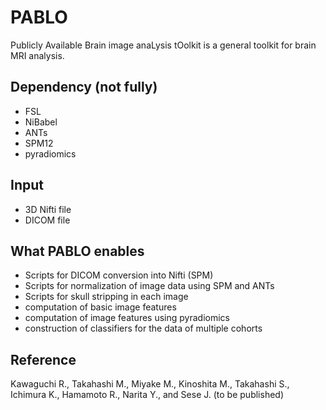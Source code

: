 # PABLO
Publicly Available Brain image anaLysis tOolkit is a general toolkit for brain MRI analysis.

## Dependency (not fully)
* FSL
* NiBabel
* ANTs
* SPM12
* pyradiomics

## Input
* 3D Nifti file
* DICOM file

## What PABLO enables
* Scripts for DICOM conversion into Nifti (SPM)
* Scripts for normalization of image data using SPM and ANTs
* Scripts for skull stripping in each image
* computation of basic image features
* computation of image features using pyradiomics
* construction of classifiers for the data of multiple cohorts


## Reference
Kawaguchi R., Takahashi M., Miyake M., Kinoshita M., Takahashi S., Ichimura K., Hamamoto R., Narita Y., and Sese J. (to be published)
